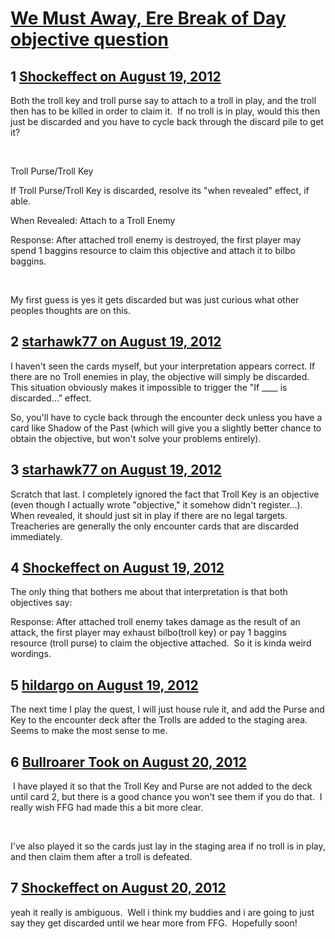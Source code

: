 # [We Must Away, Ere Break of Day objective question](https://community.fantasyflightgames.com/topic/69407-we-must-away-ere-break-of-day-objective-question/)

## 1 [Shockeffect on August 19, 2012](https://community.fantasyflightgames.com/topic/69407-we-must-away-ere-break-of-day-objective-question/?do=findComment&comment=676429)

Both the troll key and troll purse say to attach to a troll in play, and the troll then has to be killed in order to claim it.  If no troll is in play, would this then just be discarded and you have to cycle back through the discard pile to get it?

 

Troll Purse/Troll Key

If Troll Purse/Troll Key is discarded, resolve its "when revealed" effect, if able.

When Revealed: Attach to a Troll Enemy

Response: After attached troll enemy is destroyed, the first player may spend 1 baggins resource to claim this objective and attach it to bilbo baggins.

 

My first guess is yes it gets discarded but was just curious what other peoples thoughts are on this.

## 2 [starhawk77 on August 19, 2012](https://community.fantasyflightgames.com/topic/69407-we-must-away-ere-break-of-day-objective-question/?do=findComment&comment=676913)

I haven't seen the cards myself, but your interpretation appears correct. If there are no Troll enemies in play, the objective will simply be discarded. This situation obviously makes it impossible to trigger the "If ____ is discarded…" effect. 

So, you'll have to cycle back through the encounter deck unless you have a card like Shadow of the Past (which will give you a slightly better chance to obtain the objective, but won't solve your problems entirely). 

## 3 [starhawk77 on August 19, 2012](https://community.fantasyflightgames.com/topic/69407-we-must-away-ere-break-of-day-objective-question/?do=findComment&comment=676946)

Scratch that last. I completely ignored the fact that Troll Key is an objective (even though I actually wrote "objective," it somehow didn't register…). When revealed, it should just sit in play if there are no legal targets. Treacheries are generally the only encounter cards that are discarded immediately.

## 4 [Shockeffect on August 19, 2012](https://community.fantasyflightgames.com/topic/69407-we-must-away-ere-break-of-day-objective-question/?do=findComment&comment=676949)

The only thing that bothers me about that interpretation is that both objectives say: 

Response: After attached troll enemy takes damage as the result of an attack, the first player may exhaust bilbo(troll key) or pay 1 baggins resource (troll purse) to claim the objective attached.  So it is kinda weird wordings.

## 5 [hildargo on August 19, 2012](https://community.fantasyflightgames.com/topic/69407-we-must-away-ere-break-of-day-objective-question/?do=findComment&comment=676967)

The next time I play the quest, I will just house rule it, and add the Purse and Key to the encounter deck after the Trolls are added to the staging area. Seems to make the most sense to me.

## 6 [Bullroarer Took on August 20, 2012](https://community.fantasyflightgames.com/topic/69407-we-must-away-ere-break-of-day-objective-question/?do=findComment&comment=677531)

 I have played it so that the Troll Key and Purse are not added to the deck until card 2, but there is a good chance you won't see them if you do that.  I really wish FFG had made this a bit more clear.

 

I've also played it so the cards just lay in the staging area if no troll is in play, and then claim them after a troll is defeated.

## 7 [Shockeffect on August 20, 2012](https://community.fantasyflightgames.com/topic/69407-we-must-away-ere-break-of-day-objective-question/?do=findComment&comment=677543)

yeah it really is ambiguous.  Well i think my buddies and i are going to just say they get discarded until we hear more from FFG.  Hopefully soon!

